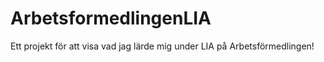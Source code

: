 # ArbetsformedlingenLIA
Ett projekt för att visa vad jag lärde mig under LIA på Arbetsförmedlingen!
